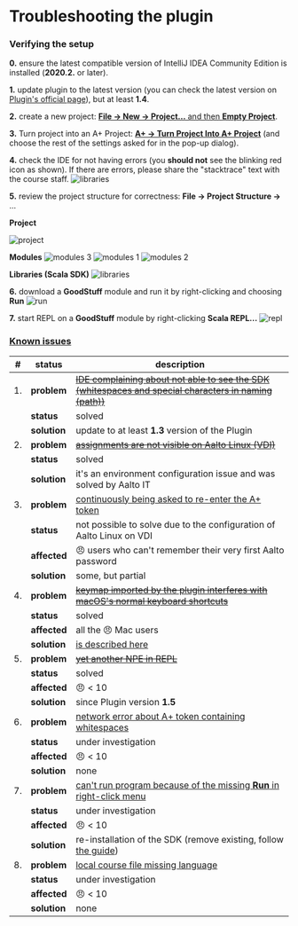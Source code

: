 Troubleshooting the plugin
==============

### Verifying the setup

**0.** ensure the latest compatible version of IntelliJ IDEA Community Edition is installed (**2020.2.** or later).

**1.** update plugin to the latest version (you can check the latest version on [Plugin's official page](https://plugins.jetbrains.com/plugin/13634-a-courses/versions)), but at least **1.4**.

**2.** create a new project: [**File -> New -> Project...** and then **Empty Project**](https://plus.cs.aalto.fi/o1/2020/w01/ch02/#launch-intellij).

**3.** Turn project into an A+ Project: [**A+ -> Turn Project Into A+ Project**](https://plus.cs.aalto.fi/o1/2020/w01/ch02/#the-a-courses-plugin) (and choose the rest of the settings asked for in the pop-up dialog).

**4.** check the IDE for not having errors (you **should not** see the blinking red icon as shown). If there are errors, please share the "stacktrace" text with the course staff.
![libraries](images/error_.png)

**5.** review the project structure for correctness: **File -> Project Structure ->** ...

**Project**

![project](images/ts_project.png)

**Modules**
![modules 3](images/ts_modules_3.png)
![modules 1](images/ts_modules_1.png)
![modules 2](images/ts_modules_2.png)

**Libraries (Scala SDK)**
![libraries](images/ts_libs.png)

**6.** download a **GoodStuff** module and run it by right-clicking and choosing **Run**
![run](images/Run.png)

**7.** start REPL on a **GoodStuff** module by right-clicking **Scala REPL...**
![repl](images/REPL.png)

### [Known issues](https://github.com/Aalto-LeTech/intellij-plugin/issues?q=is%3Aissue+label%3Auser-bug)

| #   | status    | description                                                                                        |
|-----|-----------|----------------------------------------------------------------------------------------------------|
| 1.  | **problem**   | [~~IDE complaining about not able to see the SDK (whitespaces and special characters in naming (path))~~](https://github.com/Aalto-LeTech/intellij-plugin/issues/360)|
|     | **status**    | solved                                                                                             |
|     | **solution**  | update to at least **1.3** version of the Plugin                                                   |
| 2.  | **problem**   | [~~assignments are not visible on Aalto Linux (VDI)~~](https://github.com/Aalto-LeTech/intellij-plugin/issues/371)                                                   |
|     | **status**    | solved                                                                      |
|     | **solution**  | it's an environment configuration issue and was solved by Aalto IT                                               |
| 3.  | **problem**   | [continuously being asked to re-enter the A+ token](https://plus.cs.aalto.fi/o1/2020/wNN/intellij/#additional-materials-for-special-cases)                                                  |
|     | **status**    | not possible to solve due to the configuration of Aalto Linux on VDI                               |
|     | **affected**  | :angry: users who can't remember their very first Aalto password                                   |
|     | **solution**  | some, but partial                                                                                  |
| 4.  | **problem**   | [~~keymap imported by the plugin interferes with macOS's normal keyboard shortcuts~~](https://github.com/Aalto-LeTech/intellij-plugin/issues/292)                |
|     | **status**    | solved                                                                                             |
|     | **affected**  | all the :angry: Mac users                                                                          |
|     | **solution**  | [is described here](https://plus.cs.aalto.fi/o1/2020/wNN/faq/#im-on-a-mac-computer-and-intellij-doesnt-type-characters-such-as-the-dollar-and-square-brackets-what-to-do)   |
| 5.  | **problem**   | [~~yet another NPE in REPL~~](https://github.com/Aalto-LeTech/intellij-plugin/pull/380)            |
|     | **status**    | solved                                                                                             |
|     | **affected**  | :angry: < 10                                                                                       |
|     | **solution**  | since Plugin version **1.5**                                                                       |
| 6.  | **problem**   | [network error about A+ token containing whitespaces](https://github.com/Aalto-LeTech/intellij-plugin/issues/377)                                                |
|     | **status**    | under investigation                                                                                |
|     | **affected**  | :angry: < 10                                                                                       |
|     | **solution**  | none                                                                                               |
| 7.  | **problem**   | [can't run program because of the missing **Run** in right-click menu](https://github.com/Aalto-LeTech/intellij-plugin/issues/381)             |
|     | **status**    | under investigation                                                                                |
|     | **affected**  | :angry: < 10                                                                                       |
|     | **solution**  | re-installation of the SDK (remove existing, follow [the guide](https://plus.cs.aalto.fi/o1/2020/wNN/intellij/#step-3-5-fetch-the-jdk-toolkit-into-intellij))                                     |
| 8.  | **problem**   | [local course file missing language](https://github.com/Aalto-LeTech/intellij-plugin/issues/315)   |
|     | **status**    | under investigation                                                                                |
|     | **affected**  | :angry: < 10                                                                                       |
|     | **solution**  | none                                                                                               |